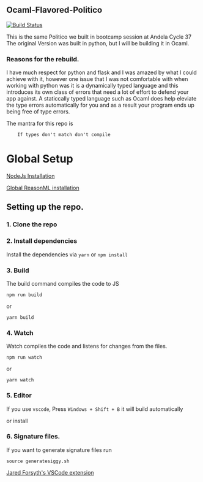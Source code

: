 ## Ocaml-Flavored-Politico

[![Build Status](https://travis-ci.org/Tevinthuku/Ocaml-flavored-politico.svg?branch=develop)](https://travis-ci.org/Tevinthuku/Ocaml-flavored-politico)

This is the same Politico we built in bootcamp session at Andela Cycle 37
The original Version was built in python, but I will be building it in Ocaml.

### Reasons for the rebuild.

I have much respect for python and flask and I was amazed by what I could achieve with it, however
one issue that I was not comfortable with when working with python was it is a dynamically typed language
and this introduces its own class of errors that need a lot of effort to defend your app against.
A staticcally typed language such as Ocaml does help eleviate the type errors automatically for you and as
a result your program ends up being free of type errors.

The mantra for this repo is

```
    If types don't match don't compile
```

# Global Setup

[NodeJs Installation](https://nodejs.org/en/download/)

[Global ReasonML installation](https://reasonml.github.io/docs/en/installation)

## Setting up the repo.

### 1. Clone the repo

### 2. Install dependencies

Install the dependencies via `yarn` or `npm install`

### 3. Build

The build command compiles the code to JS

```
npm run build
```

or

```
yarn build
```

### 4. Watch

Watch compiles the code and listens for changes from the files.

```
npm run watch
```

or

```
yarn watch
```

### 5. Editor

If you use `vscode`, Press `Windows + Shift + B` it will build automatically

or install

### 6. Signature files.

If you want to generate signature files run

```
source generatesiggy.sh
```

[Jared Forsyth's VSCode extension](https://github.com/jaredly/reason-language-server)
